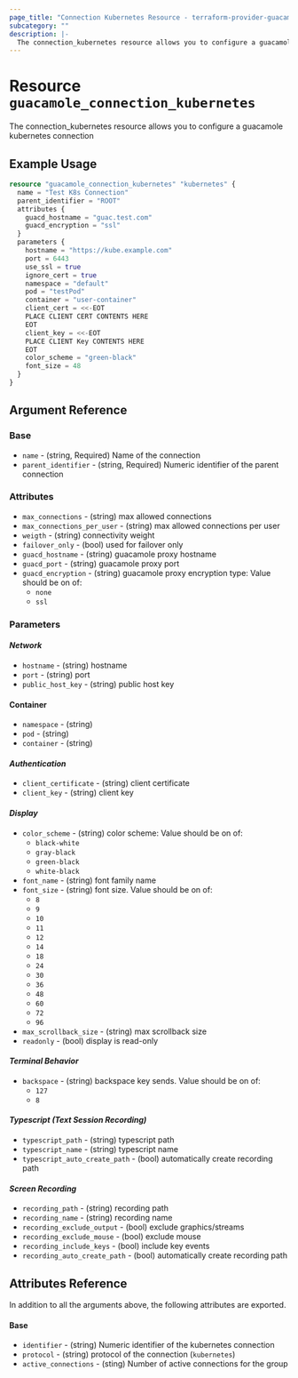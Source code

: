 ```yaml
---
page_title: "Connection Kubernetes Resource - terraform-provider-guacamole"
subcategory: ""
description: |-
  The connection_kubernetes resource allows you to configure a guacamole kubernetes connection
---
```


# Resource `guacamole_connection_kubernetes`

The connection_kubernetes resource allows you to configure a guacamole kubernetes connection

## Example Usage

```terraform
resource "guacamole_connection_kubernetes" "kubernetes" {
  name = "Test K8s Connection"
  parent_identifier = "ROOT"
  attributes {
    guacd_hostname = "guac.test.com"
    guacd_encryption = "ssl"
  }
  parameters {
    hostname = "https://kube.example.com"
    port = 6443
    use_ssl = true
    ignore_cert = true
    namespace = "default"
    pod = "testPod"
    container = "user-container"
    client_cert = <<-EOT
    PLACE CLIENT CERT CONTENTS HERE
    EOT
    client_key = <<-EOT
    PLACE CLIENT Key CONTENTS HERE
    EOT
    color_scheme = "green-black"
    font_size = 48
  }
}
```


## Argument Reference

### Base

- `name` -  (string, Required) Name of the connection
- `parent_identifier` -  (string, Required) Numeric identifier of the parent connection

### Attributes

- `max_connections` - (string) max allowed connections
- `max_connections_per_user` - (string) max allowed connections per user
- `weigth` - (string) connectivity weight
- `failover_only` - (bool) used for failover only
- `guacd_hostname` - (string) guacamole proxy hostname
- `guacd_port` - (string) guacamole proxy port
- `guacd_encryption` - (string) guacamole proxy encryption type:  Value should be on of:
  - `none`
  - `ssl`

### Parameters

#### *Network*
- `hostname` - (string) hostname
- `port` - (string) port
- `public_host_key` - (string) public host key
#### Container
- `namespace` - (string)
- `pod` - (string)
- `container` - (string)
#### *Authentication*
- `client_certificate` - (string) client certificate
- `client_key` - (string) client key
#### *Display*
- `color_scheme` - (string) color scheme: Value should be on of:
  - `black-white`
  - `gray-black`
  - `green-black`
  - `white-black`
- `font_name` - (string) font family name
- `font_size` - (string) font size. Value should be on of:
  - `8`
  - `9`
  - `10`
  - `11`
  - `12`
  - `14`
  - `18`
  - `24`
  - `30`
  - `36`
  - `48`
  - `60`
  - `72`
  - `96`
- `max_scrollback_size` - (string) max scrollback size
- `readonly` - (bool) display is read-only
#### *Terminal Behavior*
- `backspace` - (string) backspace key sends.  Value should be on of:
  - `127`
  - `8`
#### *Typescript (Text Session Recording)*
- `typescript_path` - (string) typescript path
- `typescript_name` - (string) typescript name
- `typescript_auto_create_path` - (bool) automatically create recording path
#### *Screen Recording*
- `recording_path` - (string) recording path
- `recording_name` - (string) recording name
- `recording_exclude_output` - (bool) exclude graphics/streams
- `recording_exclude_mouse` - (bool) exclude mouse
- `recording_include_keys` - (bool) include key events
- `recording_auto_create_path` - (bool) automatically create recording path

## Attributes Reference

In addition to all the arguments above, the following attributes are exported.

#### Base
- `identifier` -  (string) Numeric identifier of the kubernetes connection
- `protocol` -  (string) protocol of the connection (`kubernetes`)
- `active_connections` - (sting) Number of active connections for the group